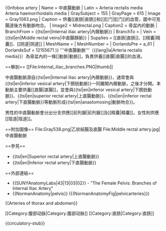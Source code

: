 {{Infobox artery
| Name        = 中直腸動脈
| Latin       = Arteria rectalis media<br>Arteria haemorrhoidalis media
| GraySubject = 155
| GrayPage    = 615
| Image       = Gray1083.png
| Caption     = 供養[[直肠|直肠]]和[[肛门|肛门]]的血管，圖中可見腸道後方有動脈吻合。
| Image2      = Midrectal.png
| Caption2    = 骨盆內的動脈
| BranchFrom  = {{tsl|en|Internal iliac artery|內髂動脈}}
| BranchTo    =
| Vein        = {{tsl|en|Middle rectal veins|中直腸靜脈}}
| Supplies    = [[直肠|直肠]]、[[精囊|精囊]]、[[阴道|阴道]]
| MeshName    =
| MeshNumber  =
| DorlandsPre = a_61
| DorlandsSuf = 12155671
}}
'''中直腸動脈'''（{{lang|la|Arteria rectalis media}}）為骨盆內的一條[[動脈|動脈]]，負責供養[[直腸|直腸]]的血液。

==解剖==
[[File:Internal_iliac_branches.PNG|thumb]]

中直腸動脈源自{{tsl|en|Internal iliac artery|內髂動脈}}，通常會與{{tsl|en|inferior vesical artery|下膀胱動脈}}一同離開內髂動脈，之後才分開。本動脈主要供養[[直腸|直腸]]，並會與{{tsl|en|inferior vesical artery|下膀胱動脈}}、{{tsl|en|superior rectal artery|上直腸動脈}}、{{tsl|en|inferior rectal artery|下直腸動脈}}等動脈形成{{tsl|en|anastomosing|動脈吻合}}。

男性的中直腸動脈會分出分支供應[[前列腺|前列腺]]及[[精囊|精囊]]，女性則供應[[陰道|陰道]]。

==附加圖像==
<gallery>
 File:Gray538.png|乙狀結腸及直腸
 File:Middle rectal artery.jpg|中直腸動脈
</gallery>

==參見==
* {{tsl|en|Superior rectal artery|上直腸動脈}}
* {{tsl|en|Inferior rectal artery|下直腸動脈}}

==外部連結==
* {{SUNYAnatomyLabs|43|13|03|02}} - "The Female Pelvis: Branches of Internal Iliac Artery"
* {{NormanAnatomy|pelvis}} ({{NormanAnatomyFig|pelvicarteries}})

{{Arteries of thorax and abdomen}}

[[Category:腹部动脉|Category:腹部动脉]]
[[Category:直肠|Category:直肠]]


{{circulatory-stub}}